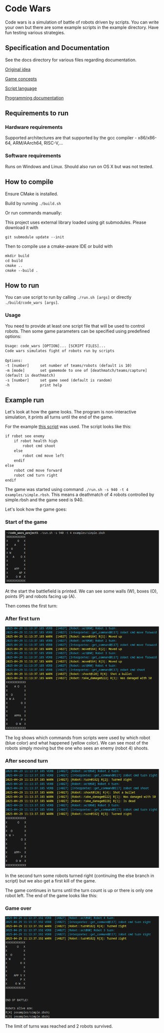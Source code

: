 # Code Wars

Code wars is a simulation of battle of robots driven by scripts.
You can write your own but there are some example scripts in the example directory.
Have fun testing various strategies. 

## Specification and Documentation

See the docs directory for various files regarding documentation.

[Original idea](docs/proposal.md)

[Game concepts](docs/game-description.md)

[Script language](docs/language.md)

[Programming documentation](docs/programmer-docs.md)

## Requirements to run

### Hardware requirements

Supported architectures are that supported by the gcc compiler - x86/x86-64, ARM/AArch64, RISC-V,...

### Software requirements

Runs on Windows and Linux. Should also run on OS X but was not tested.

## How to compile

Ensure CMake is installed.

Build by running `./build.sh`

Or run commands manually:

This project uses external library loaded using git submodules.
Please download it with
```
git submodule update --init
```

Then to compile use a cmake-aware IDE or build with
```
mkdir build
cd build
cmake ..
cmake --build .
```

## How to run

You can use script to run by calling `./run.sh [args]` or directly `./build/code_wars [args]`.

### Usage

You need to provide at least one script file that will be used to control robots.
Then some game parameters can be specified using predefined options:

```
Usage: code_wars [OPTION]... [SCRIPT FILES]...
Code wars simulates fight of robots run by scripts

Options:
-t [number]     set number of teams/robots (default is 10)
-m [mode]       set gamemode to one of [deathmatch/teams/capture] (default is deathmatch)
-s [number]     set game seed (default is random)
-h              print help
```

## Example run

Let's look at how the game looks. The program is non-interactive simulation, it prints all turns until the end of the game.

For the example [this script](examples/simple.rbsh) was used.
The script looks like this:

```
if robot see enemy
    if robot health high
        robot cmd shoot
    else
        robot cmd move left
    endif
else
    robot cmd move forward
    robot cmd turn right
endif
```

The game was started using command `./run.sh -s 940 -t 4 examples/simple.rbsh`.
This means a deathmatch of 4 robots controlled by simple.rbsh and the game seed is 940.

Let's look how the game goes:

### Start of the game

![Screenshot 1](docs/example-run/cdwars1.png)

At the start the battlefield is printed. We can see some walls (W), boxes (O), points (P) and robots facing up (A).

Then comes the first turn:

### After first turn

![Screenshot 2](docs/example-run/cdwars2.png)

The log shows which commands from scripts were used by which robot (blue color) and what happened (yellow color).
We can see most of the robots simply moving but the one who sees an enemy (robot 4) shoots.

### After second turn

![Screenshot 3](docs/example-run/cdwars3.png)

In the second turn some robots turned right (continuing the else branch in script) but we also get a first kill of the game.

The game continues in turns until the turn count is up or there is only one robot left.
The end of the game looks like this:

### Game over

![Screenshot 4](docs/example-run/cdwars4.png)

The limit of turns was reached and 2 robots survived.